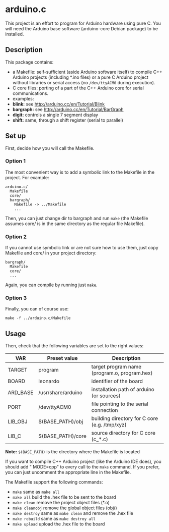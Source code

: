 arduino.c
=========

This project is an effort to program for Arduino hardware using pure
C. You will need the Arduino base software (arduino-core Debian package)
to be installed.

Description
-----------

This package contains:

* a Makefile: self-sufficient (aside Arduino software itself) to compile
  C++ Arduino projects (including *.ino files) or a pure C Arduino project
  without libraries or serial access (no `/dev/ttyACM0` during execution).
* C core files: porting of a part of the C++ Arduino core for serial
  communications.
* examples:
 * **blink:** see http://arduino.cc/en/Tutorial/Blink
 * **bargraph:** see http://arduino.cc/en/Tutorial/BarGraph
 * **digit:** controls a single 7 segment display
 * **shift:** same, through a shift register (serial to parallel)



Set up
------

First, decide how you will call the Makefile.

### Option 1

The most convenient way is to add a symbolic link to the Makefile in
the project. For example:

    arduino.c/
      Makefile
      core/
      bargraph/
        Makefile -> ../Makefile
        ...

Then, you can just change dir to bargraph and run `make` (the Makefile
assumes core/ is in the same directory as the regular file Makefile).

### Option 2

If you cannot use symbolic link or are not sure how to use them, just
copy Makefile and core/ in your project directory:

    bargraph/
      Makefile
      core/
      ...

Again, you can compile by running just `make`.

### Option 3

Finally, you can of course use:

    make -f ../arduino.c/Makefile


Usage
-----

Then, check that the following variables are set to the right values:

VAR      | Preset value        | Description
---------|---------------------|-----------------------------------------------
TARGET   | program             | target program name (program.o, program.hex)
BOARD    | leonardo            | identifier of the board
ARD_BASE | /usr/share/arduino  | installation path of arduino (or sources)
PORT     | /dev/ttyACM0        | file pointing to the serial connection
LIB_OBJ  | $(BASE_PATH)/obj    | building directory for C core (e.g. /tmp/xyz)
LIB_C    | $(BASE_PATH)/core   | source directory for C core (c_*.c)

**Note:** `$(BASE_PATH)` is the directory where the Makefile is located

If you want to compile C++ Arduino project (like the Arduino IDE does),
you should add " MODE=cpp" to every call to the `make` command. If you
prefer, you can just uncomment the appropriate line in the Makefile.

The Makefile support the following commands:

* `make`           same as `make all`
* `make all`       build the .hex file to be sent to the board
* `make clean`     remove the project object files (*.o)
* `make cleanobj`  remove the global object files (obj/)
* `make destroy`   same as `make clean` and remove the .hex file
* `make rebuild`   same as `make destroy all`
* `make upload`    upload the .hex file to the board
